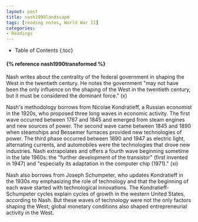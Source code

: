 ```yaml
---
layout: post
title: nash1999landscape
tags: [reading notes, World War II]
categories:
- Readings
---
```

* Table of Contents
{:toc}

<h4>{% reference nash1990transformed %}</h4>

Nash writes about the centrality of the federal government in shaping the West
in the twentieth century. He notes the government "may not have been the only
influence on the shaping of the West in the twentieth century, but it must be
considered the dominant force." (x)

Nash's methodology borrows from Nicolae Kondratieff, a Russian economist in the
1920s, who proposed three long waves in economic activity. The first wave
occurred between 1787 and 1845 and emerged from steam engines and new sources of
power. The second wave came between 1845 and 1890 when steamships and Bessemer
furnaces provided new technologies of power. The third phase occurred between
1890 and 1947 as electric light, alternating currents, and automobiles were the
technologies that drove new industries. Nash extrapolates and offers a fourth
wave beginning sometime in the late 1960s: the "further development of the
transistor" (first invented in 1947) and "especially its adaptation in the
computer chip (1971)." (xi)

Nash also borrows from Joseph Schumpeter, who updates Kondratieff in the 1930s
my emphasizing the role of technology and that the beginning of each wave started
with technological innovations. The Kondratieff-Schumpeter cycles explain cycles
of growth in the western United States, according to Nash. But these waves of
technology were not the only factors shaping the West; global monetary
conditions also shaped entrepreneurial activity in the West.

